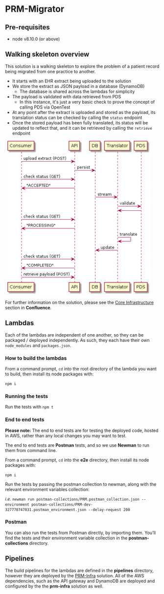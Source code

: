 # PRM-Migrator

## Pre-requisites
- node v8.10.0 (or above)

## Walking skeleton overview
This solution is a walking skeleton to explore the problem of a patient record being migrated from one practice to another.

- It starts with an EHR extract being uploaded to the solution
- We store the extract as JSON payload in a database (DynamoDB)
  - The database is shared across the lambdas for simplicity
- The payload is validated with data retrieved from PDS
  - In this instance, it's just a very basic check to prove the concept of calling PDS via OpenTest
- At any point after the extract is uploaded and stored as the payload, its translation status can be checked by calling the `status` endpoint
- Once the stored payload has been fully translated, its status will be updated to reflect that, and it can be retrieved by calling the `retrieve` endpoint

![Solution overview](https://raw.githubusercontent.com/nhsconnect/prm-migrator/master/images/prm_migrator_overview.png "Solution overview")

For further information on the solution, please see the [Core Infrastructure](https://gpitbjss.atlassian.net/wiki/spaces/TW/pages/1407549555/2019-02-22+-+Outcomes+WIP) section in **Confluence**.

## Lambdas
Each of the lambdas are independent of one another, so they can be packaged / deployed independently. As such, they each have their own `node_modules` and `packages.json`.

### How to build the lambdas
From a command prompt, `cd` into the root directory of the lambda you want to build, then install its node packages with:

`npm i`

### Running the tests

Run the tests with `npm t`

### End to end tests

**Please note:** The end to end tests are for testing the deployed code, hosted in AWS, rather than any local changes you may want to test.

The end to end tests are **Postman** tests, and so we use **Newman** to run them from command line.

From a command prompt, `cd` into the **e2e** directory, then install its node packages with:

`npm i`

Run the tests by passing the postman collection to newman, along with the relevant environment variables collection:

*i.e.*
`newman run postman-collections/PRM.postman_collection.json --environment postman-collections/PRM-dev-327778747031.postman_environment.json --delay-request 200`

### Postman

You can also run the tests from Postman directly, by importing them. You'll find the tests and their environment variable collection in the **postman-collections** directory.

## Pipelines

The build pipelines for the lambdas are defined in the **pipelines** directory, however they are deployed by the [PRM-Infra](https://github.com/nhsconnect/prm-infra) solution. All of the AWS dependencies, such as the API gateway and DynamoDB are deployed and configured by the the **prm-infra** solution as well.
